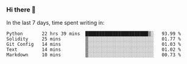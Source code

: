 ### Hi there 👋

In the last 7 days, time spent writing in:

<!--START_SECTION:waka-->
```text
Python       22 hrs 39 mins  ███████████████████████▒░   93.99 % 
Solidity     25 mins         ▒░░░░░░░░░░░░░░░░░░░░░░░░   01.77 % 
Git Config   14 mins         ▒░░░░░░░░░░░░░░░░░░░░░░░░   01.03 % 
Text         14 mins         ▒░░░░░░░░░░░░░░░░░░░░░░░░   01.02 % 
Markdown     10 mins         ▒░░░░░░░░░░░░░░░░░░░░░░░░   00.73 % 
```
<!--END_SECTION:waka-->
<!--
**jimtje/jimtje** is a ✨ _special_ ✨ repository because its `README.md` (this file) appears on your GitHub profile.


Here are some ideas to get you started:

- 🔭 I’m currently working on ...
- 🌱 I’m currently learning ...
- 👯 I’m looking to collaborate on ...
- 🤔 I’m looking for help with ...
- 💬 Ask me about ...
- 📫 How to reach me: ...
- 😄 Pronouns: ...
- ⚡ Fun fact: ...
-->
